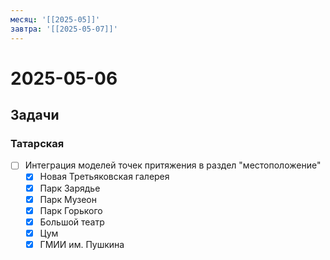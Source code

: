 ```yaml
---
месяц: '[[2025-05]]'
завтра: '[[2025-05-07]]'
---
```


# 2025-05-06

## Задачи

### Татарская
 - [ ] Интеграция моделей точек притяжения в раздел "местоположение"
	 - [x] Новая Третьяковская галерея
	 - [x] Парк Зарядье
	 - [x] Парк Музеон
	 - [x] Парк Горького
	 - [x] Большой театр
	 - [x] Цум
	 - [x] ГМИИ им. Пушкина

